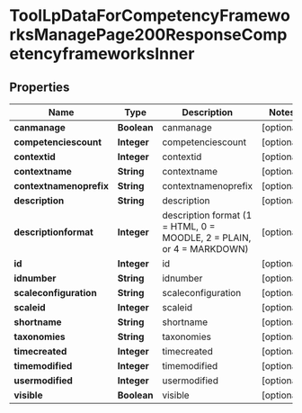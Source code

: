

# ToolLpDataForCompetencyFrameworksManagePage200ResponseCompetencyframeworksInner


## Properties

| Name | Type | Description | Notes |
|------------ | ------------- | ------------- | -------------|
|**canmanage** | **Boolean** | canmanage |  [optional] |
|**competenciescount** | **Integer** | competenciescount |  [optional] |
|**contextid** | **Integer** | contextid |  [optional] |
|**contextname** | **String** | contextname |  [optional] |
|**contextnamenoprefix** | **String** | contextnamenoprefix |  [optional] |
|**description** | **String** | description |  [optional] |
|**descriptionformat** | **Integer** | description format (1 &#x3D; HTML, 0 &#x3D; MOODLE, 2 &#x3D; PLAIN, or 4 &#x3D; MARKDOWN) |  [optional] |
|**id** | **Integer** | id |  [optional] |
|**idnumber** | **String** | idnumber |  [optional] |
|**scaleconfiguration** | **String** | scaleconfiguration |  [optional] |
|**scaleid** | **Integer** | scaleid |  [optional] |
|**shortname** | **String** | shortname |  [optional] |
|**taxonomies** | **String** | taxonomies |  [optional] |
|**timecreated** | **Integer** | timecreated |  [optional] |
|**timemodified** | **Integer** | timemodified |  [optional] |
|**usermodified** | **Integer** | usermodified |  [optional] |
|**visible** | **Boolean** | visible |  [optional] |



